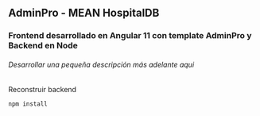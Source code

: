 ## AdminPro - MEAN HospitalDB
### Frontend desarrollado en  Angular 11 con template AdminPro y Backend en Node

###### Desarrollar una pequeña descripción más adelante aqui

Reconstruir backend
```
npm install
```